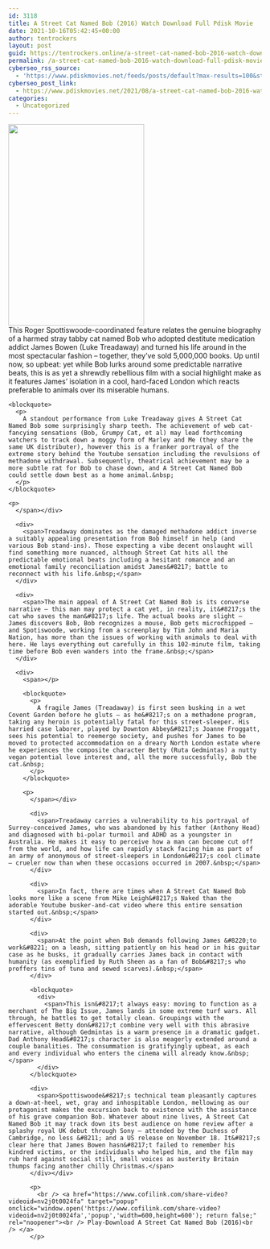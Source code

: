 ```yaml
---
id: 3118
title: A Street Cat Named Bob (2016) Watch Download Full Pdisk Movie
date: 2021-10-16T05:42:45+00:00
author: tentrockers
layout: post
guid: https://tentrockers.online/a-street-cat-named-bob-2016-watch-download-full-pdisk-movie/
permalink: /a-street-cat-named-bob-2016-watch-download-full-pdisk-movie/
cyberseo_rss_source:
  - 'https://www.pdiskmovies.net/feeds/posts/default?max-results=100&start-index=901'
cyberseo_post_link:
  - https://www.pdiskmovies.net/2021/08/a-street-cat-named-bob-2016-watch.html
categories:
  - Uncategorized
---
```

<div class="separator">
  <a href="https://1.bp.blogspot.com/-BwkieZPxVoQ/YR1k-vOQXEI/AAAAAAAAaek/NsJ7qKOBfG8zyrAXte5KMdhTQiM0Yx5tQCLcBGAsYHQ/s2048/A%2BStreet%2BCat%2BNamed%2BBob%2B%25282016%2529%2BWatch%2BDownload%2BFull%2BPdisk%2BMovie.jpg" imageanchor="1"><img loading="lazy" border="0" data-original-height="2048" data-original-width="1382" height="400" src="https://1.bp.blogspot.com/-BwkieZPxVoQ/YR1k-vOQXEI/AAAAAAAAaek/NsJ7qKOBfG8zyrAXte5KMdhTQiM0Yx5tQCLcBGAsYHQ/w270-h400/A%2BStreet%2BCat%2BNamed%2BBob%2B%25282016%2529%2BWatch%2BDownload%2BFull%2BPdisk%2BMovie.jpg" width="270" /></a>
</div>



<div>
  <div>
    <span>This Roger Spottiswoode-coordinated feature relates the genuine biography of a harmed stray tabby cat named Bob who adopted destitute medication addict James Bowen (Luke Treadaway) and turned his life around in the most spectacular fashion – together, they&#8217;ve sold 5,000,000 books. Up until now, so upbeat: yet while Bob lurks around some predictable narrative beats, this is as yet a shrewdly rebellious film with a social highlight make as it features James&#8217; isolation in a cool, hard-faced London which reacts preferable to animals over its miserable humans.&nbsp;</span>
  </div>
  
  <div>
    <span></p> 
    
    <blockquote>
      <p>
        A standout performance from Luke Treadaway gives A Street Cat Named Bob some surprisingly sharp teeth. The achievement of web cat-fancying sensations (Bob, Grumpy Cat, et al) may lead forthcoming watchers to track down a moggy form of Marley and Me (they share the same UK distributer), however this is a franker portrayal of the extreme story behind the Youtube sensation including the revulsions of methadone withdrawal. Subsequently, theatrical achievement may be a more subtle rat for Bob to chase down, and A Street Cat Named Bob could settle down best as a home animal.&nbsp;
      </p>
    </blockquote>
    
    <p>
      </span></div> 
      
      <div>
        <span>Treadaway dominates as the damaged methadone addict inverse a suitably appealing presentation from Bob himself in help (and various Bob stand-ins). Those expecting a vibe decent onslaught will find something more nuanced, although Street Cat hits all the predictable emotional beats including a hesitant romance and an emotional family reconciliation amidst James&#8217; battle to reconnect with his life.&nbsp;</span>
      </div>
      
      <div>
        <span>The main appeal of A Street Cat Named Bob is its converse narrative – this man may protect a cat yet, in reality, it&#8217;s the cat who saves the man&#8217;s life. The actual books are slight – James discovers Bob, Bob recognizes a mouse, Bob gets microchipped – and Spotiswoode, working from a screenplay by Tim John and Maria Nation, has more than the issues of working with animals to deal with here. He lays everything out carefully in this 102-minute film, taking time before Bob even wanders into the frame.&nbsp;</span>
      </div>
      
      <div>
        <span></p> 
        
        <blockquote>
          <p>
            A fragile James (Treadaway) is first seen busking in a wet Covent Garden before he gluts – as he&#8217;s on a methadone program, taking any heroin is potentially fatal for this street-sleeper. His harried case laborer, played by Downton Abbey&#8217;s Joanne Froggatt, sees his potential to reemerge society, and pushes for James to be moved to protected accommodation on a dreary North London estate where he experiences the composite character Betty (Ruta Gedmintas) a nutty vegan potential love interest and, all the more successfully, Bob the cat.&nbsp;
          </p>
        </blockquote>
        
        <p>
          </span></div> 
          
          <div>
            <span>Treadaway carries a vulnerability to his portrayal of Surrey-conceived James, who was abandoned by his father (Anthony Head) and diagnosed with bi-polar turmoil and ADHD as a youngster in Australia. He makes it easy to perceive how a man can become cut off from the world, and how life can rapidly stack facing him as part of an army of anonymous of street-sleepers in London&#8217;s cool climate – crueler now than when these occasions occurred in 2007.&nbsp;</span>
          </div>
          
          <div>
            <span>In fact, there are times when A Street Cat Named Bob looks more like a scene from Mike Leigh&#8217;s Naked than the adorable Youtube busker-and-cat video where this entire sensation started out.&nbsp;</span>
          </div>
          
          <div>
            <span>At the point when Bob demands following James &#8220;to work&#8221; on a leash, sitting patiently on his head or in his guitar case as he busks, it gradually carries James back in contact with humanity (as exemplified by Ruth Sheen as a fan of Bob&#8217;s who proffers tins of tuna and sewed scarves).&nbsp;</span>
          </div>
          
          <blockquote>
            <div>
              <span>This isn&#8217;t always easy: moving to function as a merchant of The Big Issue, James lands in some extreme turf wars. All through, he battles to get totally clean. Groupings with the effervescent Betty don&#8217;t combine very well with this abrasive narrative, although Gedmintas is a warm presence in a dramatic gadget. Dad Anthony Head&#8217;s character is also meagerly extended around a couple banalities. The consummation is gratifyingly upbeat, as each and every individual who enters the cinema will already know.&nbsp;</span>
            </div>
          </blockquote>
          
          <div>
            <span>Spottiswoode&#8217;s technical team pleasantly captures a down-at-heel, wet, gray and inhospitable London, mellowing as our protagonist makes the excursion back to existence with the assistance of his grave companion Bob. Whatever about nine lives, A Street Cat Named Bob it may track down its best audience on home review after a splashy royal UK debut through Sony – attended by the Duchess of Cambridge, no less &#8211; and a US release on November 18. It&#8217;s clear here that James Bowen hasn&#8217;t failed to remember his kindred victims, or the individuals who helped him, and the film may rub hard against social still, small voices as austerity Britain thumps facing another chilly Christmas.</span>
          </div></div> 
          
          <p>
            <br /> <a href="https://www.cofilink.com/share-video?videoid=nv2j0t0024fa" target="popup" onclick="window.open('https://www.cofilink.com/share-video?videoid=nv2j0t0024fa','popup','width=600,height=600'); return false;" rel="noopener"><br /> Play-Download A Street Cat Named Bob (2016)<br /> </a>
          </p>